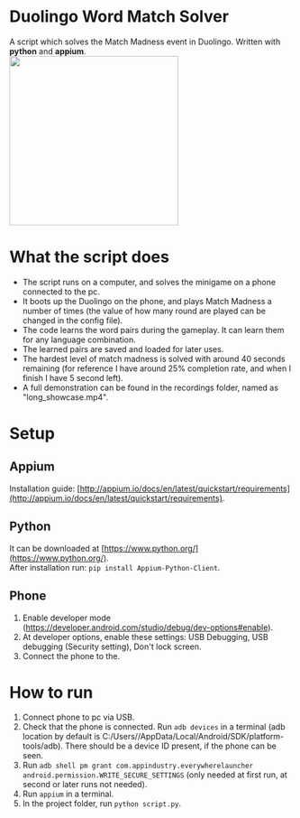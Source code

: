 # Duolingo Word Match Solver
A script which solves the Match Madness event in Duolingo. Written with **python** and **appium**.  
<img width="300px" src="https://github.com/ViktorGyorgy/Duolingo-Word-Match-Solver/blob/main/recordings/short_showcase_small.gif"/> 

# What the script does
- The script runs on a computer, and solves the minigame on a phone connected to the pc.
- It boots up the Duolingo on the phone, and plays Match Madness a number of times (the value of how many round are played can be changed in the config file).
- The code learns the word pairs during the gameplay. It can learn them for any language combination.
- The learned pairs are saved and loaded for later uses.
- The hardest level of match madness is solved with around 40 seconds remaining (for reference I have around 25% completion rate, and when I finish I have 5 second left).
- A full demonstration can be found in the recordings folder, named as "long_showcase.mp4".

# Setup
## Appium
Installation guide: [http://appium.io/docs/en/latest/quickstart/requirements](http://appium.io/docs/en/latest/quickstart/requirements).

## Python
It can be downloaded at [https://www.python.org/](https://www.python.org/).  
After installation run: ```pip install Appium-Python-Client```.

## Phone
1. Enable developer mode (https://developer.android.com/studio/debug/dev-options#enable).
2. At developer options, enable these settings: USB Debugging, USB debugging (Security setting), Don't lock screen.
3. Connect the phone to the.

# How to run
1. Connect phone to pc via USB.
2. Check that the phone is connected. Run ```adb devices``` in a terminal (adb location by default is C:/Users/<username>/AppData/Local/Android/SDK/platform-tools/adb). There should be a device ID present, if the phone can be seen.
3. Run ```adb shell pm grant com.appindustry.everywherelauncher android.permission.WRITE_SECURE_SETTINGS``` (only needed at first run, at second or later runs not needed).
4. Run ```appium``` in a terminal.
5. In the project folder,  run ```python script.py```.
